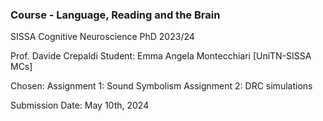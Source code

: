 ### Course - Language, Reading and the Brain
SISSA Cognitive Neuroscience PhD 2023/24

Prof. Davide Crepaldi
Student: Emma Angela Montecchiari [UniTN-SISSA MCs]

Chosen:
Assignment 1: Sound Symbolism
Assignment 2: DRC simulations

Submission Date: May 10th, 2024
